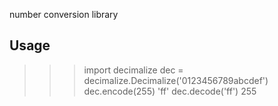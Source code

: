 
number conversion library

## Usage
>>> import decimalize
>>> dec = decimalize.Decimalize('0123456789abcdef')
>>> dec.encode(255)
'ff'
>>> dec.decode('ff')
255



